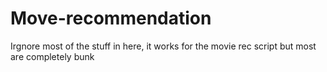 # Move-recommendation
Irgnore most of the stuff in here, it works for the movie rec script but most are completely bunk
